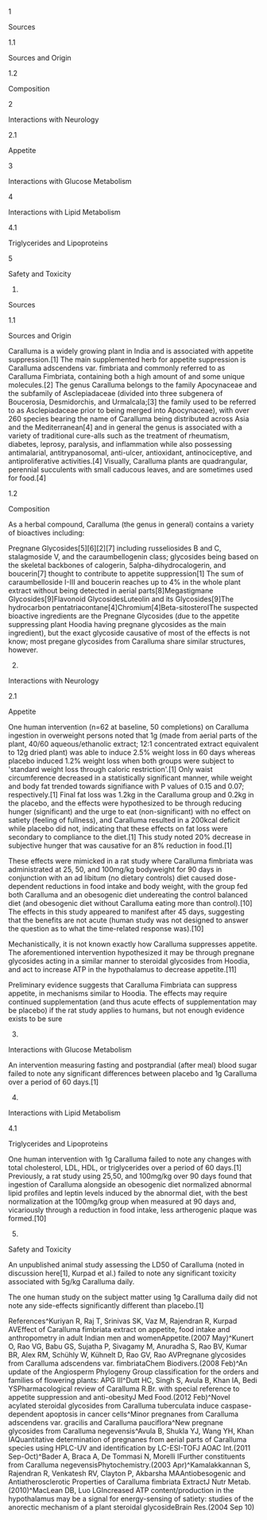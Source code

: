 1

Sources

1.1

Sources and Origin

1.2

Composition

2

Interactions with Neurology

2.1

Appetite

3

Interactions with Glucose Metabolism

4

Interactions with Lipid Metabolism

4.1

Triglycerides and Lipoproteins

5

Safety and Toxicity

1.

Sources

1.1

Sources and Origin

Caralluma is a widely growing plant in India and is associated with appetite suppression.[1] The main supplemented herb for appetite suppression is Caralluma adscendens var. fimbriata and commonly referred to as Caralluma Fimbriata, containing both a high amount of and some unique molecules.[2] The genus Caralluma belongs to the family Apocynaceae and the subfamily of Asclepiadaceae (divided into three subgenera of Boucerosia, Desmidorchis, and Urmalcala;[3] the family used to be referred to as Asclepiadaceae prior to being merged into Apocynaceae), with over 260 species bearing the name of Caralluma being distributed across Asia and the Mediterranean[4] and in general the genus is associated with a variety of traditional cure-alls such as the treatment of rheumatism, diabetes, leprosy, paralysis, and inflammation while also possessing antimalarial, antitrypanosomal, anti-ulcer, antioxidant, antinociceptive, and antiproliferative activities.[4] Visually, Caralluma plants are quadrangular, perennial succulents with small caducous leaves, and are sometimes used for food.[4]

1.2

Composition

As a herbal compound, Caralluma (the genus in general) contains a variety of bioactives including:

Pregnane Glycosides[5][6][2][7] including russeliosides B and C, stalagmoside V, and the caraumbellogenin class; glycosides being based on the skeletal backbones of calogerin, 5alpha-dihydrocalogerin, and boucerin[7] thought to contribute to appetite suppression[1] The sum of caraumbelloside I-III and boucerin reaches up to 4% in the whole plant extract without being detected in aerial parts[8]Megastigmane Glycosides[9]Flavonoid GlycosidesLuteolin and its Glycosides[9]The hydrocarbon pentatriacontane[4]Chromium[4]Beta-sitosterolThe suspected bioactive ingredients are the Pregnane Glycosides (due to the appetite suppressing plant Hoodia having pregnane glycosides as the main ingredient), but the exact glycoside causative of most of the effects is not know; most pregane glycosides from Caralluma share similar structures, however.

2.

Interactions with Neurology

2.1

Appetite

One human intervention (n=62 at baseline, 50 completions) on Caralluma ingestion in overweight persons noted that 1g (made from aerial parts of the plant, 40/60 aqueous/ethanolic extract; 12:1 concentrated extract equivalent to 12g dried plant) was able to induce 2.5% weight loss in 60 days whereas placebo induced 1.2% weight loss when both groups were subject to 'standard weight loss through caloric restriction'.[1] Only waist circumference decreased in a statistically significant manner, while weight and body fat trended towards signifiance with P values of 0.15 and 0.07; respectively.[1] Final fat loss was 1.2kg in the Caralluma group and 0.2kg in the placebo, and the effects were hypothesized to be through reducing hunger (significant) and the urge to eat (non-significant) with no effect on satiety (feeling of fullness), and Caralluma resulted in a 200kcal deficit while placebo did not, indicating that these effects on fat loss were secondary to compliance to the diet.[1] This study noted 20% decrease in subjective hunger that was causative for an 8% reduction in food.[1]

These effects were mimicked in a rat study where Caralluma fimbriata was administrated at 25, 50, and 100mg/kg bodyweight for 90 days in conjunction with an ad libitum (no dietary controls) diet caused dose-dependent reductions in food intake and body weight, with the group fed both Caralluma and an obesogenic diet undereating the control balanced diet (and obesogenic diet without Caralluma eating more than control).[10] The effects in this study appeared to manifest after 45 days, suggesting that the benefits are not acute (human study was not designed to answer the question as to what the time-related response was).[10]

Mechanistically, it is not known exactly how Caralluma suppresses appetite. The aforementioned intervention hypothesized it may be through pregnane glycosides acting in a similar manner to steroidal glycosides from Hoodia, and act to increase ATP in the hypothalamus to decrease appetite.[11]


Preliminary evidence suggests that Caralluma Fimbriata can suppress appetite, in mechanisms similar to Hoodia. The effects may require continued supplementation (and thus acute effects of supplementation may be placebo) if the rat study applies to humans, but not enough evidence exists to be sure


3.

Interactions with Glucose Metabolism

An intervention measuring fasting and postprandial (after meal) blood sugar failed to note any significant differences between placebo and 1g Caralluma over a period of 60 days.[1]

4.

Interactions with Lipid Metabolism

4.1

Triglycerides and Lipoproteins

One human intervention with 1g Caralluma failed to note any changes with total cholesterol, LDL, HDL, or triglycerides over a period of 60 days.[1] Previously, a rat study using 25,50, and 100mg/kg over 90 days found that ingestion of Caralluma alongside an obesogenic diet normalized abnormal lipid profiles and leptin levels induced by the abnormal diet, with the best normalization at the 100mg/kg group when measured at 90 days and, vicariously through a reduction in food intake, less artherogenic plaque was formed.[10]

5.

Safety and Toxicity

An unpublished animal study assessing the LD50 of Caralluma (noted in discussion here[1], Kurpad et al.) failed to note any significant toxicity associated with 5g/kg Caralluma daily.

The one human study on the subject matter using 1g Caralluma daily did not note any side-effects significantly different than placebo.[1]

References^Kuriyan R, Raj T, Srinivas SK, Vaz M, Rajendran R, Kurpad AVEffect of Caralluma fimbriata extract on appetite, food intake and anthropometry in adult Indian men and womenAppetite.(2007 May)^Kunert O, Rao VG, Babu GS, Sujatha P, Sivagamy M, Anuradha S, Rao BV, Kumar BR, Alex RM, Schühly W, Kühnelt D, Rao GV, Rao AVPregnane glycosides from Caralluma adscendens var. fimbriataChem Biodivers.(2008 Feb)^An update of the Angiosperm Phylogeny Group classification for the orders and families of flowering plants: APG III^Dutt HC, Singh S, Avula B, Khan IA, Bedi YSPharmacological review of Caralluma R.Br. with special reference to appetite suppression and anti-obesityJ Med Food.(2012 Feb)^Novel acylated steroidal glycosides from Caralluma tuberculata induce caspase-dependent apoptosis in cancer cells^Minor pregnanes from Caralluma adscendens var. gracilis and Caralluma pauciflora^New pregnane glycosides from Caralluma negevensis^Avula B, Shukla YJ, Wang YH, Khan IAQuantitative determination of pregnanes from aerial parts of Caralluma species using HPLC-UV and identification by LC-ESI-TOFJ AOAC Int.(2011 Sep-Oct)^Bader A, Braca A, De Tommasi N, Morelli IFurther constituents from Caralluma negevensisPhytochemistry.(2003 Apr)^Kamalakkannan S, Rajendran R, Venkatesh RV, Clayton P, Akbarsha MAAntiobesogenic and Antiatherosclerotic Properties of Caralluma fimbriata ExtractJ Nutr Metab.(2010)^MacLean DB, Luo LGIncreased ATP content/production in the hypothalamus may be a signal for energy-sensing of satiety: studies of the anorectic mechanism of a plant steroidal glycosideBrain Res.(2004 Sep 10)